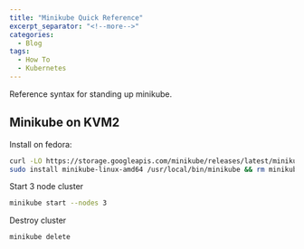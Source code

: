 ```yaml
---
title: "Minikube Quick Reference"
excerpt_separator: "<!--more-->"
categories:
  - Blog
tags:
  - How To
  - Kubernetes
---
```

Reference syntax for standing up minikube.

## Minikube on KVM2

Install on fedora:

```bash
curl -LO https://storage.googleapis.com/minikube/releases/latest/minikube-linux-amd64
sudo install minikube-linux-amd64 /usr/local/bin/minikube && rm minikube-linux-amd64
```

Start 3 node cluster

```bash
minikube start --nodes 3
```

Destroy cluster

```bash
minikube delete
```
